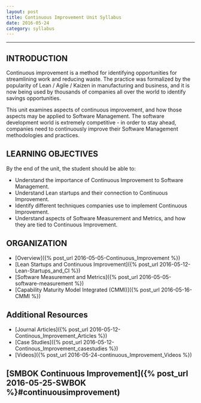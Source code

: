 ```yaml
---
layout: post
title: Continuous Improvement Unit Syllabus
date: 2016-05-24
category: syllabus
---
```


---

## INTRODUCTION

Continuous improvement is a method for identifying opportunities for streamlining work and reducing waste. The practice was formalized by the popularity of Lean / Agile / Kaizen in manufacturing and business, and it is now being used by thousands of companies all over the world to identify savings opportunities.

This unit examines aspects of continuous improvement, and how those aspects may be applied to Software Management.  The software development world is extremely competitive - in order to stay ahead, companies need to continuously improve their Software Management methodologies and practices.


## LEARNING OBJECTIVES

By the end of the unit, the student should be able to:

  -	Understand the importance of Continuous Improvement to Software Management.
  -	Understand Lean startups and their connection to Continuous Improvement.
  -	Identify different techniques companies use to implement Continuous Improvement.
  -	Understand aspects of Software Measurement and Metrics, and how they are tied to Continuous Improvement.


## ORGANIZATION

  - [Overview]({% post_url 2016-05-05-Continuous_Improvement %})
  - [Lean Startups and Continuous Improvement]({% post_url 2016-05-12-Lean-Startups_and_CI %})
  - [Software Measurement and Metrics]({% post_url 2016-05-05-software-measurement %})
  - [Capability Maturity Model Integrated (CMMI)]({% post_url 2016-05-16-CMMI %})
    
## Additional Resources

 - [Journal Articles]({% post_url 2016-05-12-Continous_Improvement_Articles %}) 
 - [Case Studies]({% post_url 2016-05-12-Continous_Improvement_casestudies %})  
 - [Videos]({% post_url 2016-05-24-continuous_Improvement_Videos %}) 

## [SMBOK Continuous Improvement]({% post_url 2016-05-25-SWBOK %}#continuousimprovement)
